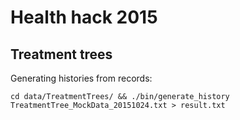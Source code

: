 # Health hack 2015


## Treatment trees

Generating histories from records:

```
cd data/TreatmentTrees/ && ./bin/generate_history TreatmentTree_MockData_20151024.txt > result.txt
```